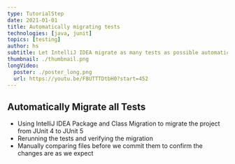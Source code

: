 ```yaml
---
type: TutorialStep
date: 2021-01-01
title: Automatically migrating tests
technologies: [java, junit]
topics: [testing]
author: hs
subtitle: Let IntelliJ IDEA migrate as many tests as possible automatically
thumbnail: ./thumbnail.png
longVideo:
  poster: ./poster_long.png
  url: https://youtu.be/F8UTTTDtbH0?start=452
---
```


## Automatically Migrate all Tests
- Using IntelliJ IDEA Package and Class Migration to migrate the project from JUnit 4 to JUnit 5
- Rerunning the tests and verifying the migration
- Manually comparing files before we commit them to confirm the changes are as we expect
